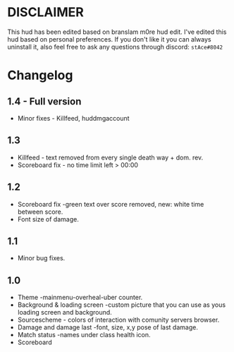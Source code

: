 # DISCLAIMER
This hud has been edited based on branslam m0re hud edit. 
I've edited this hud based on personal preferences.
If you don't like it you can always uninstall it, also feel free to ask any questions through discord: `stAce#8042`
 
# Changelog
## 1.4 - Full version
* Minor fixes - Killfeed, huddmgaccount

## 1.3
* Killfeed - text removed from every single death way + dom. rev.
* Scoreboard fix - no time limit left > 00:00

## 1.2
* Scoreboard fix -green text over score removed, new: white time between score.
* Font size of damage.

## 1.1
* Minor bug fixes.

## 1.0
* Theme -mainmenu-overheal-uber counter.
* Background & loading screen -custom picture that you can use as yous loading screen and background.
* Sourcescheme - colors of interaction with comunity servers browser.
* Damage and damage last -font, size, x,y pose of last damage.
* Match status -names under class health icon.
* Scoreboard 